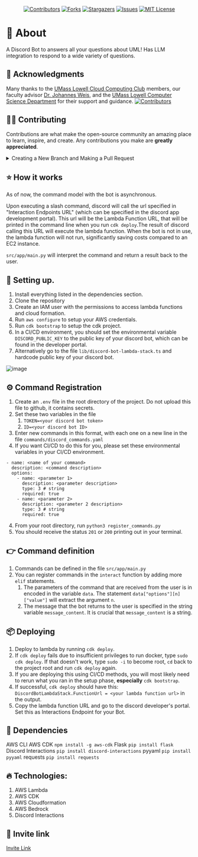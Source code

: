 <div align="center">

[![Contributors](https://img.shields.io/github/contributors/UMLCloudComputing/rowdybot.svg?style=for-the-badge)](https://github.com/UMLCloudComputing/rowdybot/graphs/contributors)
[![Forks](https://img.shields.io/github/forks/UMLCloudComputing/rowdybot.svg?style=for-the-badge)](https://github.com/UMLCloudComputing/rowdybot/network/members)
[![Stargazers](https://img.shields.io/github/stars/UMLCloudComputing/rowdybot.svg?style=for-the-badge)](https://github.com/UMLCloudComputing/rowdybot/stargazers)
[![Issues](https://img.shields.io/github/issues/UMLCloudComputing/rowdybot.svg?style=for-the-badge)](https://github.com/UMLCloudComputing/rowdybot/issues)
[![MIT License](https://img.shields.io/github/license/UMLCloudComputing/rowdybot.svg?style=for-the-badge)](https://github.com/UMLCloudComputing/rowdybot/blob/master/LICENSE)
</div>

# 📘 About
A Discord Bot to answers all your questions about UML! Has LLM integration to respond to a wide variety of questions.

## 🎉 Acknowledgments

Many thanks to the [UMass Lowell Cloud Computing Club](https://umasslowellclubs.campuslabs.com/engage/organization/cloudcomputingclub) members, our faculty advisor [Dr. Johannes Weis](https://www.uml.edu/sciences/computer-science/people/weis-johannes.aspx), and the [UMass Lowell Computer Science Department](https://www.uml.edu/Sciences/computer-science/) for their support and guidance.
[![Contributors](https://contributors-img.web.app/image?repo=UMLCloudComputing/UniPath.io)](https://github.com/UMLCloudComputing/UniPath.io/graphs/contributors)


## 👨‍💻 Contributing

Contributions are what make the open-source community an amazing place to learn, inspire, and create. Any contributions you make are **greatly appreciated**.

<details>
<summary>Creating a New Branch and Making a Pull Request</summary>

Follow these steps to contribute to the project with a new feature or bug fix:

### Step 1: Create a New Branch
Before starting your work, ensure you're on the `main` branch and that it's up to date.

```sh
git checkout main
git pull origin main
```

Create a new branch for your feature or bug fix. Follow a naming convention like `feature/<feature-name>` or `bugfix/<bug-name>`.

```sh
git checkout -b feature/my-new-feature
# or
git checkout -b bugfix/my-bug-fix
```

### Step 2: Make Your Changes
Implement your feature or fix the bug in your branch. Commit your changes using clear, concise, and conventional commit messages following the guidelines at [conventionalcommits.org](https://www.conventionalcommits.org).

```sh
git add .
git commit -m "feat: add my new feature"
# or
git commit -m "fix: correct a bug"
```

Optionally, if you assigned yourself an issue, you can automatically create and link a branch using the GitHub UI. Click on the "Create a branch" button and select the option to create a new branch for the issue.

### Step 3: Push Your Changes
Push your changes to the repository.

```sh
git push origin feature/my-new-feature
# or
git push origin bugfix/my-bug-fix
```

#### Style Guide
- Use clear, concise, and conventional commit messages. Commit messages should follow this specification https://www.conventionalcommits.org/en/v1.0.0/
- Follow the best software development practices and write clean, maintainable code.
- For ReactJS, follow this style guide: <https://dev.to/abrahamlawson/react-style-guide-24pp>. Except use indendantation of 4 spaces instead of 2.

### Step 4: Create a Pull Request
Go to the GitHub repository page and click on the "Pull request" button. Select your branch and provide a detailed description of your changes. Explain why your changes should be merged into the main branch.

### Step 5: Review and Merge
Wait for the project maintainers to review your pull request. They may request changes. Once your pull request is approved, a project maintainer will merge it into the main branch.

Thank you for your contribution!

</details>

## ⭐ How it works
As of now, the command model with the bot is asynchronous. 

Upon executing a slash command, discord will call the url specified in "Interaction Endpoints URL" (which can be specified in the discord app development portal). This url will be the Lambda Function URL, that will be printed in the command line when you run `cdk deploy`.The result of discord calling this URL will execute the lambda function. When the bot is not in use, the lambda function will not run, significantly saving costs compared to an EC2 instance.

`src/app/main.py` will interpret the command and return a result back to the user.

## 🚀 Setting up.
1. Install everything listed in the dependencies section.
2. Clone the repository
3. Create an IAM user with the permissions to access lambda functions and cloud formation.
4. Run `aws configure` to setup your AWS credentials.
5. Run `cdk bootstrap` to setup the cdk project.
6. In a CI/CD environment, you should set the environmental variable `DISCORD_PUBLIC_KEY` to the public key of your discord bot, which can be found in the developer portal.
7. Alternatively go to the file `lib/discord-bot-lambda-stack.ts` and hardcode public key of your discord bot.

![image](https://github.com/UMLCloudComputing/rowdybot/assets/136134023/595f713f-c415-4b1d-937f-86929e0c5e00)

## ⚙ Command Registration
1. Create an `.env` file in the root directory of the project. Do not upload this file to github, it contains secrets.
2. Set these two variables in the file
   1. `TOKEN=<your discord bot token>`
   2. `ID=<your discord bot ID>`
3. Enter new commands in this format, with each one on a new line in the file `commands/discord_commands.yaml`
4. If you want CI/CD to do this for you, please set these environmental variables in your CI/CD environment.

```
- name: <name of your command>
  description: <command description>
  options:
    - name: <parameter 1>
      description: <parameter description>
      type: 3 # string
      required: true
    - name: <parameter 2>
      description: <parameter 2 description>
      type: 3 # string
      required: true
```
4. From your root directory, run `python3 register_commands.py`
5. You should receive the status `201` or `200` printing out in your terminal.


## 👉 Command definition
1. Commands can be defined in the file `src/app/main.py`
2. You can register commands in the `interact` function by adding more `elif` statements. 
   1. The parameters of the command that are received from the user is in encoded in the variable `data`. The statement `data["options"][n]["value"]` will extract the argument `n`.   
   2. The message that the bot returns to the user is specified in the string variable `message_content`. It is crucial that `message_content` is a string.

## 📦 Deploying
1. Deploy to lambda by running `cdk deploy`.
2. If `cdk deploy` fails due to insufficient privileges to run docker, type `sudo cdk deploy`. If that doesn't work, type `sudo -i` to become root, `cd` back to the project root and run `cdk deploy` again.
3. If you are deploying this using CI/CD methods, you will most likely need to rerun what you ran in the setup phase, **especially** `cdk bootstrap`.
4. If successful, `cdk deploy` should have this: `DiscordBotLambdaStack.FunctionUrl = <your lambda function url>` in the output.
5. Copy the lambda function URL and go to the discord developer's portal. Set this as Interactions Endpoint for your Bot.

## 🤯 Dependencies
AWS CLI
AWS CDK `npm install -g aws-cdk`
Flask `pip install flask`
Discord Interactions `pip install discord-interactions`
pyyaml `pip install pyyaml`
requests `pip install requests`

## 🔥 Technologies:
1. AWS Lambda
2. AWS CDK
3. AWS Cloudformation
4. AWS Bedrock
5. Discord Interactions

## 🎉 Invite link
[Invite Link](https://discord.com/oauth2/authorize?client_id=1241285489969856514&permissions=8&scope=bot%20applications.commands)

